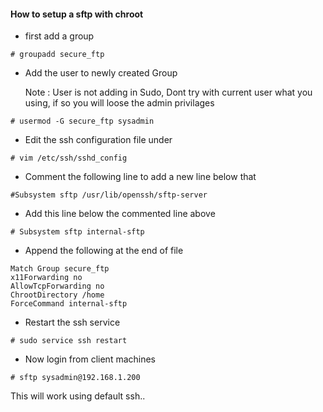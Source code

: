 #### How to setup a sftp with chroot


* first add a group 

```
# groupadd secure_ftp
```

* Add the user to newly created Group

  Note : User is not adding in Sudo, Dont try with current user what you using, if so you will loose the admin privilages


```
# usermod -G secure_ftp sysadmin
```

* Edit the ssh configuration file under


```
# vim /etc/ssh/sshd_config
```

* Comment the following line to add a new line below that


```
#Subsystem sftp /usr/lib/openssh/sftp-server
```

* Add this line below the commented line above


```
# Subsystem sftp internal-sftp
```

* Append the following at the end of file


```
Match Group secure_ftp
x11Forwarding no
AllowTcpForwarding no
ChrootDirectory /home
ForceCommand internal-sftp
```

* Restart the ssh service 


```
# sudo service ssh restart
```

* Now login from client machines


```
# sftp sysadmin@192.168.1.200
```

This will work using default ssh..
